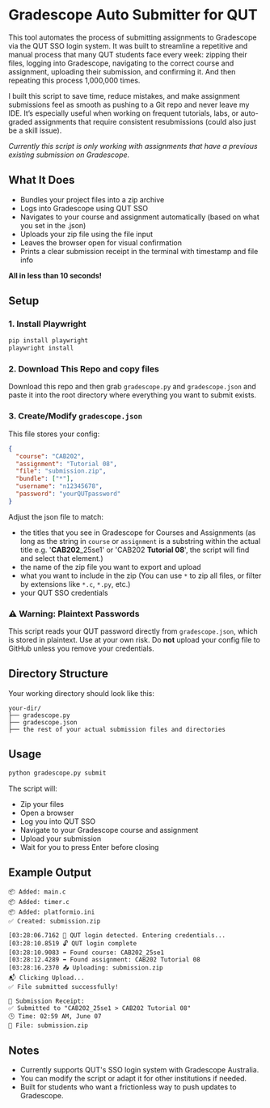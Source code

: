 # Gradescope Auto Submitter for QUT

This tool automates the process of submitting assignments to Gradescope via the QUT SSO login system. It was built to streamline a repetitive and manual process that many QUT students face every week: zipping their files, logging into Gradescope, navigating to the correct course and assignment, uploading their submission, and confirming it. And then repeating this process 1,000,000 times.

I built this script to save time, reduce mistakes, and make assignment submissions feel as smooth as pushing to a Git repo and never leave my IDE. It’s especially useful when working on frequent tutorials, labs, or auto-graded assignments that require consistent resubmissions (could also just be a skill issue).

*Currently this script is only working with assignments that have a previous existing submission on Gradescope.*
## What It Does

- Bundles your project files into a zip archive
- Logs into Gradescope using QUT SSO
- Navigates to your course and assignment automatically (based on what you set in the .json)
- Uploads your zip file using the file input
- Leaves the browser open for visual confirmation
- Prints a clear submission receipt in the terminal with timestamp and file info

**All in less than 10 seconds!**

## Setup

### 1. Install Playwright

```bash
pip install playwright
playwright install
```

### 2. Download This Repo and copy files

Download this repo and then grab `gradescope.py` and `gradescope.json` and paste it into the root directory where everything you want to submit exists.

### 3. Create/Modify `gradescope.json`

This file stores your config:

```json
{
  "course": "CAB202",
  "assignment": "Tutorial 08",
  "file": "submission.zip",
  "bundle": ["*"],
  "username": "n12345678",
  "password": "yourQUTpassword"
}
```
Adjust the json file to match: 
- the titles that you see in Gradescope for Courses and Assignments (as long as the string in `course` or `assignment` is a substring within the actual title e.g. '**CAB202**_25se1' or 'CAB202 **Tutorial 08**', the script will find and select that element.)
- the name of the zip file you want to export and upload
- what you want to include in the zip (You can use `*` to zip all files, or filter by extensions like `*.c`, `*.py`, etc.)
- your QUT SSO credentials


### ⚠️ Warning: Plaintext Passwords
This script reads your QUT password directly from `gradescope.json`, which is stored in plaintext. Use at your own risk. Do **not** upload your config file to GitHub unless you remove your credentials.

## Directory Structure

Your working directory should look like this:

```
your-dir/
├── gradescope.py
├── gradescope.json
├── the rest of your actual submission files and directories
```

## Usage

```bash
python gradescope.py submit
```

The script will:

- Zip your files
- Open a browser
- Log you into QUT SSO
- Navigate to your Gradescope course and assignment
- Upload your submission
- Wait for you to press Enter before closing

## Example Output

```
📦 Added: main.c
📦 Added: timer.c
📦 Added: platformio.ini
✅ Created: submission.zip

[03:28:06.7162 👤 QUT login detected. Entering credentials...
[03:28:10.8519 🔓 QUT login complete
[03:28:10.9083 ➡️ Found course: CAB202_25se1
[03:28:12.4289 ➡️ Found assignment: CAB202 Tutorial 08
[03:28:16.2370 📤 Uploading: submission.zip
📬 Clicking Upload...
✅ File submitted successfully!

🧾 Submission Receipt:
✅ Submitted to "CAB202_25se1 > CAB202 Tutorial 08"
🕒 Time: 02:59 AM, June 07
📁 File: submission.zip
```

## Notes

- Currently supports QUT's SSO login system with Gradescope Australia.
- You can modify the script or adapt it for other institutions if needed.
- Built for students who want a frictionless way to push updates to Gradescope.
